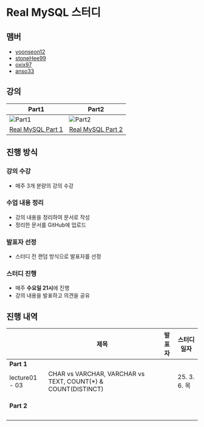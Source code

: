 # Real MySQL 스터디

## 맴버

- [yoonseon12](https://github.com/yoonseon12)
- [stoneHee99](https://github.com/stoneHee99)
- [oxix97](https://github.com/oxix97)
- [anso33](https://github.com/anso33)

## 강의

| Part1                                                                                            | Part2                                                                                            |
|--------------------------------------------------------------------------------------------------|--------------------------------------------------------------------------------------------------|
| ![Part1](https://github.com/user-attachments/assets/8a42ebed-56f1-485b-907a-45445ca42e83)        | ![Part2](https://github.com/user-attachments/assets/ca86601a-6cd8-482f-b739-8b563cc4b672)        |
| <div align="center">[Real MySQL Part 1](https://www.inflearn.com/course/real-mysql-part-1)</div> | <div align="center">[Real MySQL Part 2](https://www.inflearn.com/course/real-mysql-part-2)</div> |

## 진행 방식

### 강의 수강

- 매주 3개 분량의 강의 수강

### 수업 내용 정리

- 강의 내용을 정리하여 문서로 작성
- 정리한 문서를 GitHub에 업로드

### 발표자 선정

- 스터디 전 랜덤 방식으로 발표자를 선정

### 스터디 진행

- 매주 **수요일 21시**에 진행
- 강의 내용을 발표하고 의견을 공유

## 진행 내역

|                | 제목                                                           | 발표자 | 스터디 일자      |
|----------------|--------------------------------------------------------------|-----|-------------|
| **Part 1**     |                                                              |     |             |
| lecture01 - 03 | CHAR vs VARCHAR, VARCHAR vs TEXT, COUNT(*) & COUNT(DISTINCT) |     | 25. 3. 6. 목 |
|                |                                                              |     |             |
|                |                                                              |     |             |
|                |                                                              |     |             |
| **Part 2**     |                                                              |     |             |
|                |                                                              |     |             |
|                |                                                              |     |             |
|                |                                                              |     |             |
|                |                                                              |     |             |

